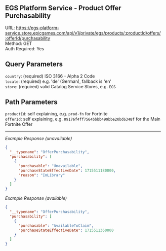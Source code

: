## EGS Platform Service - Product Offer Purchasability

URL: https://egs-platform-service.store.epicgames.com/api/v1/private/egs/products/:productId/offers/:offerId/purchasability \
Method: GET \
Auth Required: Yes

## Query Parameters

`country`: (required) ISO 3166 - Alpha 2 Code <br/>
`locale`: (required) e.g. 'de' (German), fallback is 'en' <br/>
`store`: (required) valid Catalog Service Stores, e.g. `EGS`

## Path Parameters

`productId`: self explaining, e.g. `prod-fn` for Fortnite <br/>
`offerId`: self explaining, e.g. `09176f4ff7564bbbb499bbe20bd6348f` for the Main Fortnite Offer

---

_Example Response (unavailable)_

```json
{
  "__typename": "OfferPurchasability",
  "purchasability": [
    {
      "purchasable": "Unavailable",
      "purchaseStateEffectiveDate": 1715511180000,
      "reason": "InLibrary"
    }
  ]
}
```

_Example Response (available)_

```json
{
  "__typename": "OfferPurchasability",
  "purchasability": [
    {
      "purchasable": "AvailableToClaim",
      "purchaseStateEffectiveDate": 1715511360000
    }
  ]
}
```
